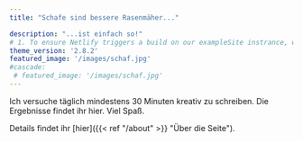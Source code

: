 ```yaml
---
title: "Schafe sind bessere Rasenmäher..."

description: "...ist einfach so!"
# 1. To ensure Netlify triggers a build on our exampleSite instrance, we need to change a file in the exampleSite directory.
theme_version: '2.8.2'
featured_image: '/images/schaf.jpg'
#cascade:
 # featured_image: '/images/schaf.jpg'
---
```

Ich versuche täglich mindestens 30 Minuten kreativ zu schreiben. Die Ergebnisse findet ihr hier. Viel Spaß.

Details findet ihr [hier]({{< ref "/about" >}} "Über die Seite").
